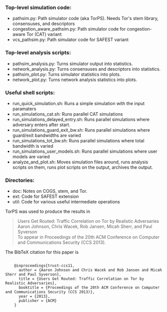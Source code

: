 ### Top-level simulation code:
- pathsim.py: Path simulator code (aka TorPS). Needs Tor's stem library, consensuses, and descriptors
- congestion_aware_pathsim.py: Path simulator code for congestion-aware Tor (CAT) variant
- vcs_pathsim.py: Path simulator code for SAFEST variant

### Top-level analysis scripts:
- pathsim_analysis.py: Turns simulator output into statistics.
- network_analysis.py: Turns consensuses and descriptors into statistics.
- pathsim_plot.py: Turns simulator statistics into plots.
- network_plot.py: Turns network analysis statistics into plots.

### Useful shell scripts:
- run_quick_simulation.sh: Runs a simple simulation with the input paramaters
- run_simulations_cat.sh: Runs parallel CAT simulations
- run_simulations_delayed_entry.sh: Runs parallel simulations where adversary enters after start.
- run_simulations_guard_exit_bw.sh: Runs parallel simulations where guard/exit bandwidths are varied
- run_simulations_tot_bw.sh: Runs parallel simulations where total bandwidth is varied
- run_simulations_user_models.sh: Runs parallel simulations where user models are varied
- analyze_and_plot.sh: Moves simulation files around, runs analysis scripts on them, runs plot scripts on the output, archives the output.

### Directories:
- doc: Notes on COGS, stem, and Tor.
- ext: Code for SAFEST extension
- util: Code for various useful intermediate operations

TorPS was used to produce the results in
> Users Get Routed: Traffic Correlation on Tor by Realistic Adversaries  
> Aaron Johnson, Chris Wacek, Rob Jansen, Micah Sherr, and Paul Syverson  
> To appear in Proceedings of the 20th ACM Conference on Computer and Communications Security (CCS 2013).  

The BibTeX citation for this paper is
<pre><code>
    @inproceedings{trust-ccs11,
      author = {Aaron Johnson and Chris Wacek and Rob Jansen and Micah Sherr and Paul Syverson},
      title = {Users Get Routed: Traffic Correlation on Tor by Realistic Adversaries},
      booktitle = {Proceedings of the 20th ACM Conference on Computer and Communications Security (CCS 2013)},
      year = {2013},
      publisher = {ACM}
    }
</pre></code>
